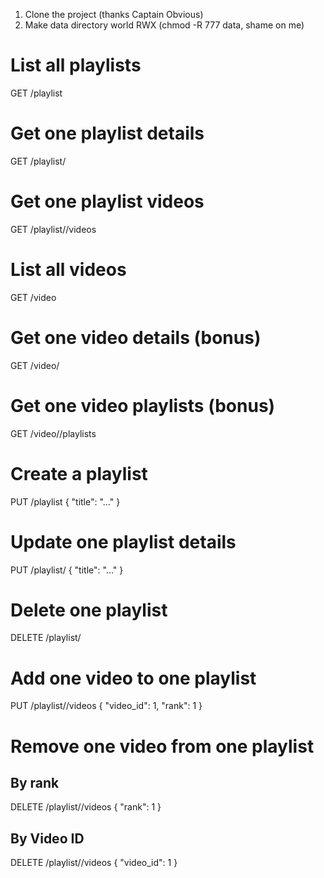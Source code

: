 1. Clone the project (thanks Captain Obvious)
2. Make data directory world RWX (chmod -R 777 data, shame on me)

# List all playlists

GET <base-href>/playlist

# Get one playlist details

GET <base-href>/playlist/<id>

# Get one playlist videos

GET <base-href>/playlist/<id>/videos

# List all videos

GET <base-href>/video

# Get one video details (bonus)

GET <base-href>/video/<id>

# Get one video playlists (bonus)

GET <base-href>/video/<id>/playlists

# Create a playlist

PUT <base-href>/playlist
{
	"title": "…"
}

# Update one playlist details

PUT <base-href>/playlist/<id>
{
	"title": "…"
}

# Delete one playlist

DELETE <base-href>/playlist/<id>

# Add one video to one playlist

PUT <base-href>/playlist/<id>/videos
{
	"video_id": 1,
	"rank": 1
}

# Remove one video from one playlist

## By rank

DELETE <base-href>/playlist/<id>/videos
{
	"rank": 1
}

## By Video ID

DELETE <base-href>/playlist/<id>/videos
{
	"video_id": 1
}

